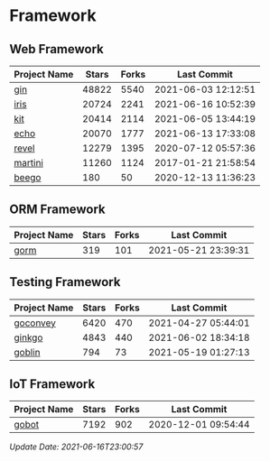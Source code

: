 # Framework

## Web Framework
| Project Name | Stars | Forks | Last Commit |
| ------------ | ----- | ----- | ----------- |
| [gin](https://github.com/gin-gonic/gin) | 48822 | 5540 | 2021-06-03 12:12:51 |
| [iris](https://github.com/kataras/iris) | 20724 | 2241 | 2021-06-16 10:52:39 |
| [kit](https://github.com/go-kit/kit) | 20414 | 2114 | 2021-06-05 13:44:19 |
| [echo](https://github.com/labstack/echo) | 20070 | 1777 | 2021-06-13 17:33:08 |
| [revel](https://github.com/revel/revel) | 12279 | 1395 | 2020-07-12 05:57:36 |
| [martini](https://github.com/go-martini/martini) | 11260 | 1124 | 2017-01-21 21:58:54 |
| [beego](https://github.com/astaxie/beego) | 180 | 50 | 2020-12-13 11:36:23 |

## ORM Framework
| Project Name | Stars | Forks | Last Commit |
| ------------ | ----- | ----- | ----------- |
| [gorm](https://github.com/jinzhu/gorm) | 319 | 101 | 2021-05-21 23:39:31 |

## Testing Framework
| Project Name | Stars | Forks | Last Commit |
| ------------ | ----- | ----- | ----------- |
| [goconvey](https://github.com/smartystreets/goconvey) | 6420 | 470 | 2021-04-27 05:44:01 |
| [ginkgo](https://github.com/onsi/ginkgo) | 4843 | 440 | 2021-06-02 18:34:18 |
| [goblin](https://github.com/franela/goblin) | 794 | 73 | 2021-05-19 01:27:13 |

## IoT Framework
| Project Name | Stars | Forks | Last Commit |
| ------------ | ----- | ----- | ----------- |
| [gobot](https://github.com/hybridgroup/gobot) | 7192 | 902 | 2020-12-01 09:54:44 |

*Update Date: 2021-06-16T23:00:57*